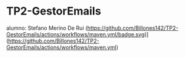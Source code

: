 # TP2-GestorEmails
alumno: Stefano Merino De Rui
(https://github.com/Billones142/TP2-GestorEmails/actions/workflows/maven.yml/badge.svg)](https://github.com/Billones142/TP2-GestorEmails/actions/workflows/maven.yml)
